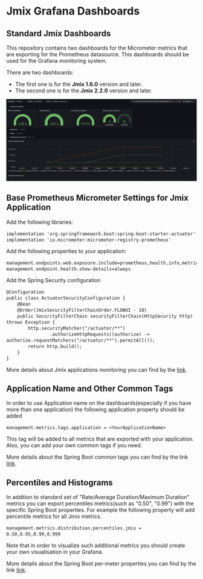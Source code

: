 <h1>Jmix Grafana Dashboards</h1>
<h2>Standard Jmix Dashboards</h2>

This repository contains two dashboards for the Micrometer metrics that are exporting for the Prometheus datasource.
This dashboards should be used for the Grafana monitoring system.

There are two dashboards:
<ul>
    <li>The first one is for the <b>Jmix 1.6.0</b> version and later.</li>
    <li>The second one is for the <b>Jmix 2.2.0</b> version and later.</li>
</ul>
<img src="images/jmix_dashboard.png" alt="Jmix Dashboard"/>

<h2>Base Prometheus Micrometer Settings for Jmix Application</h2>

Add the following libraries:
```
implementation 'org.springframework.boot:spring-boot-starter-actuator'
implementation 'io.micrometer:micrometer-registry-prometheus'
```
Add the following properties to your application:
```
management.endpoints.web.exposure.include=prometheus,health,info,metrics
management.endpoint.health.show-details=always
```
Add the Spring Security configuration

```
@Configuration
public class ActuatorSecurityConfiguration {
    @Bean
    @Order(JmixSecurityFilterChainOrder.FLOWUI - 10)
    public SecurityFilterChain securityFilterChain(HttpSecurity http) throws Exception {
        http.securityMatcher("/actuator/**")
                .authorizeHttpRequests((authorize) -> authorize.requestMatchers("/actuator/**").permitAll());
        return http.build();
    }
}
```

More details about Jmix applications monitoring you can find by the <a href="https://habr.com/ru/companies/haulmont/articles/825402/">link</a>. 

<h2>Application Name and Other Common Tags</h2>
In order to use Application name on the dashboards(especially if you have more than one application) the following application property should be added

```
management.metrics.tags.application = <YourApplicationName>
```
This tag will be added to all metrics that are exported with your application. Also, you can add your own common tags if you need. 

More details about the Spring Boot common tags you can find by the link <a href="https://docs.spring.io/spring-boot/reference/actuator/metrics.html#actuator.metrics.customizing.common-tags">link</a>.

<h2>Percentiles and Histograms</h2>

In addition to standard set of "Rate/Average Duration/Maximum Duration" metrics you can export percentiles metrics(such as "0.50", "0.99") with the specific Spring Boot properties.
For example the following property will add percentile metrics for all Jmix metrics.

```
management.metrics.distribution.percentiles.jmix = 0.50,0.95,0.99,0.999
```
Note that in order to visualize such additional metrics you should create your own visualisation in your Grafana.

More details about the Spring Boot per-meter properties you can find by the link <a href="https://docs.spring.io/spring-boot/reference/actuator/metrics.html#actuator.metrics.customizing.per-meter-properties">link</a>. 




